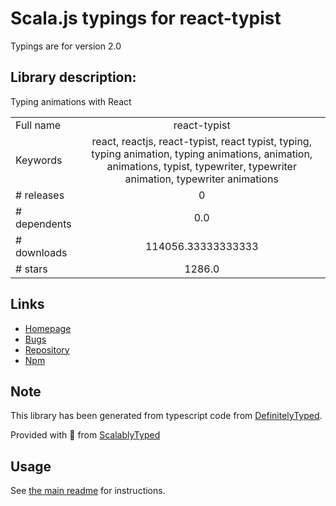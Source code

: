 
# Scala.js typings for react-typist

Typings are for version 2.0

## Library description:
Typing animations with React

|                    |                 |
| ------------------ | :-------------: |
| Full name          | react-typist |
| Keywords           | react, reactjs, react-typist, react typist, typing, typing animation, typing animations, animation, animations, typist, typewriter, typewriter animation, typewriter animations |
| # releases         | 0 |
| # dependents       | 0.0 |
| # downloads        | 114056.33333333333 |
| # stars            | 1286.0 |

## Links
- [Homepage](https://github.com/jstejada/react-typist#readme)
- [Bugs](https://github.com/jstejada/react-typist/issues)
- [Repository](https://github.com/jstejada/react-typist)
- [Npm](https://www.npmjs.com/package/react-typist)
    


## Note
This library has been generated from typescript code from [DefinitelyTyped](https://definitelytyped.org).

Provided with :purple_heart: from [ScalablyTyped](https://github.com/oyvindberg/ScalablyTyped)

## Usage
See [the main readme](../../readme.md) for instructions.


